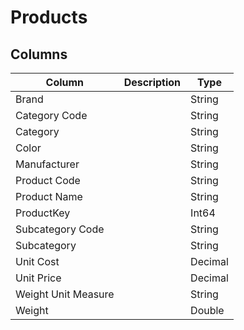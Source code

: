 ﻿# Products

## Columns

| Column              | Description | Type    |
| ------------------- | ----------- | ------- |
| Brand               |             | String  |
| Category Code       |             | String  |
| Category            |             | String  |
| Color               |             | String  |
| Manufacturer        |             | String  |
| Product Code        |             | String  |
| Product Name        |             | String  |
| ProductKey          |             | Int64   |
| Subcategory Code    |             | String  |
| Subcategory         |             | String  |
| Unit Cost           |             | Decimal |
| Unit Price          |             | Decimal |
| Weight Unit Measure |             | String  |
| Weight              |             | Double  |
